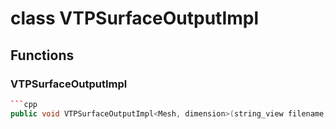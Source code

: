 # class VTPSurfaceOutputImpl


## Functions

### VTPSurfaceOutputImpl

```cpp
```cpp
public void VTPSurfaceOutputImpl<Mesh, dimension>(string_view filename, const Mesh<dimension> & polygonal_surface)
```
```




